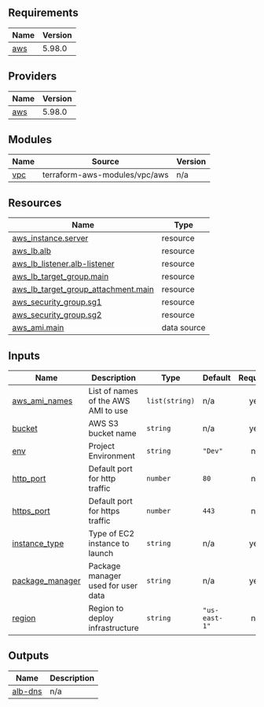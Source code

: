 <!-- BEGIN_TF_DOCS -->
## Requirements

| Name | Version |
|------|---------|
| <a name="requirement_aws"></a> [aws](#requirement\_aws) | 5.98.0 |

## Providers

| Name | Version |
|------|---------|
| <a name="provider_aws"></a> [aws](#provider\_aws) | 5.98.0 |

## Modules

| Name | Source | Version |
|------|--------|---------|
| <a name="module_vpc"></a> [vpc](#module\_vpc) | terraform-aws-modules/vpc/aws | n/a |

## Resources

| Name | Type |
|------|------|
| [aws_instance.server](https://registry.terraform.io/providers/hashicorp/aws/5.98.0/docs/resources/instance) | resource |
| [aws_lb.alb](https://registry.terraform.io/providers/hashicorp/aws/5.98.0/docs/resources/lb) | resource |
| [aws_lb_listener.alb-listener](https://registry.terraform.io/providers/hashicorp/aws/5.98.0/docs/resources/lb_listener) | resource |
| [aws_lb_target_group.main](https://registry.terraform.io/providers/hashicorp/aws/5.98.0/docs/resources/lb_target_group) | resource |
| [aws_lb_target_group_attachment.main](https://registry.terraform.io/providers/hashicorp/aws/5.98.0/docs/resources/lb_target_group_attachment) | resource |
| [aws_security_group.sg1](https://registry.terraform.io/providers/hashicorp/aws/5.98.0/docs/resources/security_group) | resource |
| [aws_security_group.sg2](https://registry.terraform.io/providers/hashicorp/aws/5.98.0/docs/resources/security_group) | resource |
| [aws_ami.main](https://registry.terraform.io/providers/hashicorp/aws/5.98.0/docs/data-sources/ami) | data source |

## Inputs

| Name | Description | Type | Default | Required |
|------|-------------|------|---------|:--------:|
| <a name="input_aws_ami_names"></a> [aws\_ami\_names](#input\_aws\_ami\_names) | List of names of the AWS AMI to use | `list(string)` | n/a | yes |
| <a name="input_bucket"></a> [bucket](#input\_bucket) | AWS S3 bucket name | `string` | n/a | yes |
| <a name="input_env"></a> [env](#input\_env) | Project Environment | `string` | `"Dev"` | no |
| <a name="input_http_port"></a> [http\_port](#input\_http\_port) | Default port for http traffic | `number` | `80` | no |
| <a name="input_https_port"></a> [https\_port](#input\_https\_port) | Default port for https traffic | `number` | `443` | no |
| <a name="input_instance_type"></a> [instance\_type](#input\_instance\_type) | Type of EC2 instance to launch | `string` | n/a | yes |
| <a name="input_package_manager"></a> [package\_manager](#input\_package\_manager) | Package manager used for user data | `string` | n/a | yes |
| <a name="input_region"></a> [region](#input\_region) | Region to deploy infrastructure | `string` | `"us-east-1"` | no |

## Outputs

| Name | Description |
|------|-------------|
| <a name="output_alb-dns"></a> [alb-dns](#output\_alb-dns) | n/a |
<!-- END_TF_DOCS -->
